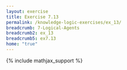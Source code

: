 ```yaml
---
layout: exercise
title: Exercise 7.13
permalink: /knowledge-logic-exercises/ex_13/
breadcrumb: 7-Logical-Agents
breadcrumb2: ex_13
breadcrumb5: ex7.13
home: "true"
---
```


{% include mathjax_support %}


